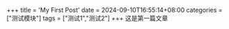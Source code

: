 +++
title = 'My First Post'
date = 2024-09-10T16:55:14+08:00
categories = ["测试模块"]
tags = ["测试1","测试2"]
+++
这是第一篇文章